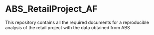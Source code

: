 # ABS_RetailProject_AF
This repository contains all the required documents for a reproducible analysis of the retail project with the data obtained from ABS
